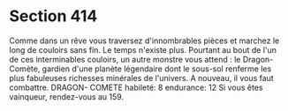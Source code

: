 # Section 414

Comme dans un rêve vous traversez d'innombrables pièces et 
marchez le long de couloirs sans fin. Le temps n'existe plus. 
Pourtant au bout de l'un de ces interminables couloirs, un autre 
monstre vous attend : le Dragon-Comète, gardien d'une planète 
légendaire dont le sous-sol renferme les plus fabuleuses richesses 
minérales de l'univers. A nouveau, il vous faut combattre. 
DRAGON- COMETE habileté: 8 endurance: 12 
Si vous êtes vainqueur, rendez-vous au 159.